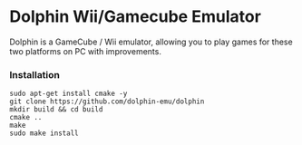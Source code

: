 # Dolphin Wii/Gamecube Emulator
 Dolphin is a GameCube / Wii emulator, allowing you to play games for these two platforms on PC with improvements. 
 
 ### Installation
 ```
 sudo apt-get install cmake -y
 git clone https://github.com/dolphin-emu/dolphin
 mkdir build && cd build
 cmake ..
 make
 sudo make install
 ```

